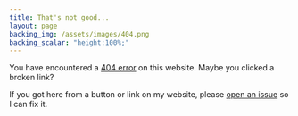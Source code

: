 ```yaml
---
title: That's not good...
layout: page
backing_img: /assets/images/404.png
backing_scalar: "height:100%;"
---
```


You have encountered a [404 error](https://developer.mozilla.org/en-US/docs/Web/HTTP/Status/404) on this website. Maybe you clicked a broken link? 

If you got here from a button or link on my website, please [open an issue](https://github.com/Retrylife/retrylife.github.io/issues/new) so I can fix it.

<br><br><br><br>

<script src="https://api.retrylife.ca/tracking/external/retrylife.ca-404">